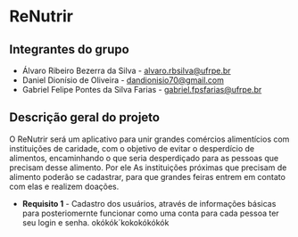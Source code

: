 # ReNutrir

## Integrantes do grupo
 * Álvaro Ribeiro Bezerra da Silva - alvaro.rbsilva@ufrpe.br
 * Daniel Dionísio de Oliveira - dandionisio70@gmail.com
 * Gabriel Felipe Pontes da Silva Farias - gabriel.fpsfarias@ufrpe.br

## Descrição geral do projeto
O ReNutrir será um aplicativo para unir grandes comércios alimentícios com instituições de caridade, com o objetivo de evitar o desperdício de alimentos, encaminhando o que seria desperdiçado para as pessoas que precisam desse alimento.
Por ele As instituições próximas que precisam de alimento poderão se cadastrar, para que grandes feiras entrem em contato com elas e realizem doações. 

* **Requisito 1** - Cadastro dos usuários, através de informações básicas para posteriomernte funcionar como uma conta para cada pessoa ter seu login e senha.
okókók´kokokókókók
